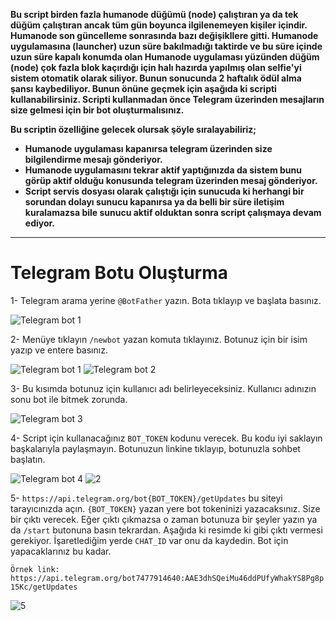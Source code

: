 
 

<b> Bu script birden fazla humanode düğümü (node) çalıştıran ya da tek düğüm çalıştıran ancak tüm gün boyunca ilgilenemeyen kişiler içindir. Humanode son güncelleme sonrasında bazı değişikllere gitti. Humanode uygulamasına (launcher) uzun süre bakılmadığı taktirde ve bu süre içinde uzun süre kapalı konumda olan Humanode uygulaması yüzünden düğüm (node) çok fazla blok kaçırdığı için halı hazırda yapılmış olan selfie'yi sistem otomatik olarak siliyor. Bunun sonucunda 2 haftalık ödül alma şansı kaybediliyor. Bunun önüne geçmek için aşağıda ki scripti kullanabilirsiniz. Scripti kullanmadan önce Telegram üzerinden mesajların size gelmesi için bir bot oluşturmalısınız. 

Bu scriptin özelliğine gelecek olursak şöyle sıralayabiliriz;

- Humanode uygulaması kapanırsa telegram üzerinden size bilgilendirme mesajı gönderiyor.
- Humanode uygulamasını tekrar aktif yaptığınızda da sistem bunu görüp aktif olduğu konusunda telegram üzerinden mesaj gönderiyor.
- Script servis dosyası olarak çalıştığı için sunucuda ki herhangi bir sorundan dolayı sunucu kapanırsa ya da belli bir süre iletişim kuralamazsa bile sunucu aktif olduktan sonra script çalışmaya devam ediyor. </b>

------

# Telegram Botu Oluşturma

1- Telegram arama yerine ```@BotFather``` yazın. Bota tıklayıp ve başlata basınız.

![Telegram bot 1](https://github.com/user-attachments/assets/0a7899d7-915b-4d6e-a01d-4ce0b743d4ab)

2- Menüye tıklayın ```/newbot``` yazan komuta tıklayınız. Botunuz için bir isim yazıp ve entere basınız. 

![Telegram bot 1](https://github.com/user-attachments/assets/1a0c882f-0387-4f6f-9e67-4690514a5bc0) ![Telegram bot 2](https://github.com/user-attachments/assets/de137183-b8cd-4e42-9aa8-8895a5c79788)

3- Bu kısımda botunuz için kullanıcı adı belirleyeceksiniz. Kullanıcı adınızın sonu bot ile bitmek zorunda.

![Telegram bot 3](https://github.com/user-attachments/assets/fabf269b-f33f-4992-8bb1-469ed3cac708)

4- Script için kullanacağınız ```BOT_TOKEN``` kodunu verecek. Bu kodu iyi saklayın başkalarıyla paylaşmayın. Botunuzun linkine tıklayıp, botunuzla sohbet başlatın. 

![Telegram bot 4](https://github.com/user-attachments/assets/d30ac842-6bd6-49ee-97d9-e6a6e7aed637) ![2](https://github.com/user-attachments/assets/c77c8df6-3413-4088-a215-a8464aa6993c)

5- ```https://api.telegram.org/bot{BOT_TOKEN}/getUpdates``` bu siteyi tarayıcınızda açın. ```{BOT_TOKEN}``` yazan yere bot tokeninizi yazacaksınız. Size bir çıktı verecek. Eğer çıktı çıkmazsa o zaman botunuza bir şeyler yazın ya da ```/start``` butonuna basın tekrardan. Aşağıda ki resimde ki gibi çıktı vermesi gerekiyor. İşaretlediğim yerde ```CHAT_ID``` var onu da kaydedin. Bot için yapacaklarınız bu kadar. 

```Örnek link: https://api.telegram.org/bot7477914640:AAE3dhSQeiMu46ddPUfyWhakYS8Pg8p15Kc/getUpdates```

![5](https://github.com/user-attachments/assets/2bdd475f-f7c0-4751-9d51-8eaf1cbefc04)






